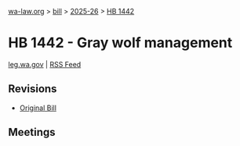 [wa-law.org](/) > [bill](/bill/) > [2025-26](/bill/2025-26/) > [HB 1442](/bill/2025-26/hb/1442/)

# HB 1442 - Gray wolf management
[leg.wa.gov](https://app.leg.wa.gov/billsummary?BillNumber=1442&Year=2025&Initiative=false) | [RSS Feed](./rss.xml)

## Revisions
* [Original Bill](1/)

## Meetings
